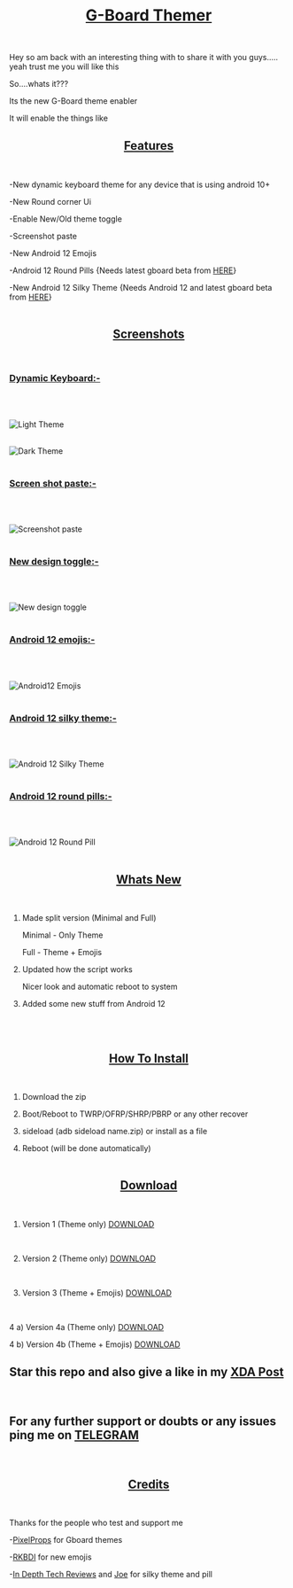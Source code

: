 <center><h1><u>G-Board Themer</u></h1></center><br>

Hey so am back with an interesting thing with to share it with you guys.....<br>
yeah trust me you will like this

So....whats it???

Its the new G-Board theme enabler

It will enable the things like
<br>

<center><u><h2>Features</h2></u></center><br>


-New dynamic keyboard theme for any device that is using android 10+ <br>

-New Round corner Ui <br>

-Enable New/Old theme toggle <br>

-Screenshot paste <br>

-New Android 12 Emojis <br>

-Android 12 Round Pills {Needs latest gboard beta from [HERE](https://www.apkmirror.com/apk/google-inc/gboard/)} <br>

-New Android 12 Silky Theme {Needs Android 12 and latest gboard beta from [HERE](https://www.apkmirror.com/apk/google-inc/gboard/)}
 <br> <br>

<center><u><h2>Screenshots</h2></u></center><br>

<h3><u>Dynamic Keyboard:-</u></h3> 
<br> <br>

![Light Theme](https://i.imgur.com/OE4MTgB.jpg)
<br> <br>

![Dark Theme](https://i.imgur.com/oM7S6Zk.jpg)
<br><br>

<h3><u>Screen shot paste:-</u></h3> 
<br><br>

![Screenshot paste](https://i.imgur.com/0t0KRTd.jpg)
<br><br>

<h3><u>New design toggle:-</u></h3> 
<br><br>

![New design toggle](https://i.imgur.com/FfMupKm.jpg)
<br><br>

<h3><u>Android 12 emojis:-</u></h3> 
<br><br>

![Android12 Emojis](https://i.imgur.com/fDPCBSu.png)
<br><br>

<h3><u>Android 12 silky theme:-</u></h3> 
<br><br>

![Android 12 Silky Theme](https://i.imgur.com/C8wQtSN.jpg)
<br><br>

<h3><u>Android 12 round pills:-</u></h3> 
<br><br>

![Android 12 Round Pill](https://i.imgur.com/sRDoCFE.jpg)
<br><br>

<center><u><h2>Whats New</h2></u></center> <br>

1) Made split version (Minimal and Full)


    Minimal - Only Theme


    Full - Theme + Emojis


2) Updated how the script works

    
    Nicer look and automatic reboot to system


3) Added some new stuff from Android 12 

<br><br>

<center><u><h2>How To Install</h2></u></center><br>

1) Download the zip

2) Boot/Reboot to TWRP/OFRP/SHRP/PBRP or any other recover

3) sideload (adb sideload name.zip) or install as a file

4) Reboot (will be done automatically)
<br><br>

<center><u><h2>Download</h2></u></center><br>


1) Version 1 (Theme only) [DOWNLOAD](https://sourceforge.net/projects/immanuelsbuilds/files/Gboard-Themer/Gboard_theme_enabler.zip/download)
<br>


2) Version 2 (Theme only) [DOWNLOAD](https://sourceforge.net/projects/immanuelsbuilds/files/Gboard-Themer/Gboard_theme_enabler_v2.zip/download)
<br>


3) Version 3 (Theme + Emojis) [DOWNLOAD](https://sourceforge.net/projects/immanuelsbuilds/files/Gboard-Themer/Gboard_theme_enabler_v3.zip/download)
<br>


4 a) Version 4a (Theme only) [DOWNLOAD](https://sourceforge.net/projects/immanuelsbuilds/files/Gboard-Themer/Gboard_theme_enabler_v4_Minimal.zip/download)
<br>


4 b) Version 4b (Theme + Emojis) [DOWNLOAD](https://sourceforge.net/projects/immanuelsbuilds/files/Gboard-Themer/Gboard_theme_enabler_v4_Full.zip/download)
<br>

## Star this repo and also give a like in my [XDA Post](https://forum.xda-developers.com/t/new-gboard-theme-enabler.4248721/)
<br>

## For any further support or doubts or any issues ping me on [TELEGRAM](https://t.me/yaa2g)
<br>

<center><u><h2>Credits</h2></u></center>
<br>

Thanks for the people who test and support me

-[PixelProps](https://t.me/pixelprops) for Gboard themes

-[RKBDI](https://forum.xda-developers.com/m/rkbd.7544065/) for new emojis

-[In Depth Tech Reviews](https://www.youtube.com/c/indepthtechreviews) and [Joe](https://t.me/joeKahnwald) for silky theme and pill
